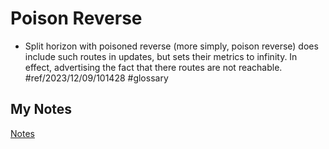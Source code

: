 # Poison Reverse
- Split horizon with poisoned reverse (more simply, poison reverse) does include such routes in updates, but sets their metrics to infinity. In effect, advertising the fact that there routes are not reachable. #ref/2023/12/09/101428 #glossary 
## My Notes
[Notes](mynotes/poison-reverse-notes.md)
